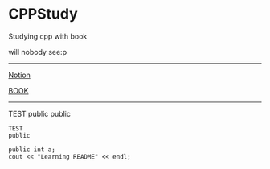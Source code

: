 # CPPStudy
Studying cpp with book 

will nobody see:p
***
[Notion](https://www.notion.so/C-a622052bde0f4ad3b7abfef4c9055b72)

[BOOK](http://www.yes24.com/Product/Goods/3816661)
___
TEST
public public

    TEST
    public
    
    public int a;
    cout << "Learning README" << endl;
